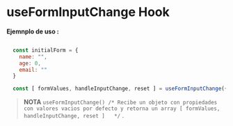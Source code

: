 # useFormInputChange Hook

**Ejemnplo de uso :**

```javascript

  const initialForm = {
    name: "", 
    age: 0,
    email: "" 
  }

  const [ formValues, handleInputChange, reset ] = useFormInputChange({ initialForm }) 

```

> **NOTA** ```useFormInputChange() /* Recibe un objeto con propiedades con valores vacios por defecto y retorna un array [ formValues, handleInputChange, reset ]   */``` . 

